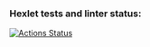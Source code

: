 ### Hexlet tests and linter status:
[![Actions Status](https://github.com/Dmitriy-gitt/php-laravel-developer-project-57/actions/workflows/hexlet-check.yml/badge.svg)](https://github.com/Dmitriy-gitt/php-laravel-developer-project-57/actions)